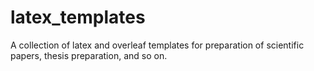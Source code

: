 # latex_templates

A collection of latex and overleaf templates for preparation of scientific papers, thesis preparation, and so on.
